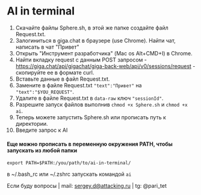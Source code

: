 # AI in terminal

1. Скачайте файлы Sphere.sh, в этой же папке создайте файл Request.txt.
2. Залогиниться в giga.chat в браузере (use Chrome). Найти чат, написать в чат "Привет"
3. Открыть "Инструмент разработчика" (Mac os Alt+CMD+I) в Chrome.
4. Найти вкладку request с данным POST запросом - https://giga.chat/api/gigachat/giga-back-web/api/v0/sessions/request - скопируйте ее в формате curl.
5. Вставьте данные в файл Request.txt.
6. Замените в файле Request.txt `"text":"Привет"` на `"text":"$YOU_REQUEST"`.
7. Удалите в файле Request.txt в `data-raw` ключ `"sessionId"`.
8. Разрешите запуск файлов выполнив `chmod +x Sphere.sh` и `chmod +x ai`.
9. Теперь можете запустить Sphere.sh или прописать путь к директории. 
10. Введите запрос к AI

#### Еще можно прописать в переменную окружения PATH, чтобы запускать из любой папки
```
export PATH=$PATH:/you/path/to/ai-in-terminal/ 
```
в ~/.bash_rc или ~/.zshrc
запускать командой `ai`

Если буду вопросы | mail: sergey.d@attacking.ru | tg: @pari_tet
